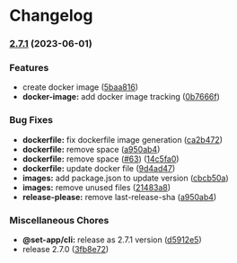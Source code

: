 # Changelog

### [2.7.1](https://github.com/Frankeo/set-app/compare/v1.0.0...v2.7.1) (2023-06-01)


### Features

* create docker image ([5baa816](https://github.com/Frankeo/set-app/commit/5baa816d515a46a555294fe978d82dda5c01dccf))
* **docker-image:** add docker image tracking ([0b7666f](https://github.com/Frankeo/set-app/commit/0b7666f90730393d5229e4769aa03e82847156f3))


### Bug Fixes

* **dockerfile:** fix dockerfile image generation ([ca2b472](https://github.com/Frankeo/set-app/commit/ca2b472facee141b8e9d2bfc57265c1f43a71b78))
* **dockerfile:** remove space ([a950ab4](https://github.com/Frankeo/set-app/commit/a950ab4477acfbdbf18f5b340fc0492bb35b17f5))
* **dockerfile:** remove space ([#63](https://github.com/Frankeo/set-app/issues/63)) ([14c5fa0](https://github.com/Frankeo/set-app/commit/14c5fa0b7379358822ca854815d91a6eef035c8e))
* **dockerfile:** update docker file ([9d4ad47](https://github.com/Frankeo/set-app/commit/9d4ad47ac85078458d73eb1347f7abe0a2a79796))
* **images:** add package.json to update version ([cbcb50a](https://github.com/Frankeo/set-app/commit/cbcb50a3b0c44774e4ab7556f33c7f3a88bd81cf))
* **images:** remove unused files ([21483a8](https://github.com/Frankeo/set-app/commit/21483a8a43d05163e5f512d2714c935304b07f13))
* **release-please:** remove last-release-sha ([a950ab4](https://github.com/Frankeo/set-app/commit/a950ab4477acfbdbf18f5b340fc0492bb35b17f5))


### Miscellaneous Chores

* **@set-app/cli:** release as 2.7.1 version ([d5912e5](https://github.com/Frankeo/set-app/commit/d5912e5e3b3a607dfd601f9e07afc9f315fdfa8b))
* release 2.7.0 ([3fb8e72](https://github.com/Frankeo/set-app/commit/3fb8e725970ca2b224753d3cbd25dc08103a47bd))

